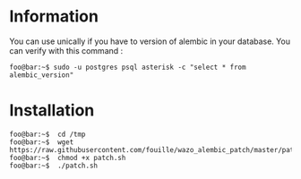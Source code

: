 # Information

You can use unically if you have to version of alembic in your database. 
You can verify with this command : 
```console
foo@bar:~$ sudo -u postgres psql asterisk -c "select * from alembic_version"
``` 

# Installation

```console
foo@bar:~$  cd /tmp
foo@bar:~$  wget https://raw.githubusercontent.com/fouille/wazo_alembic_patch/master/patch.sh
foo@bar:~$  chmod +x patch.sh
foo@bar:~$  ./patch.sh
``` 
